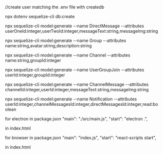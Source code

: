 //create user matching the .env file with createdb

npx dotenv sequelize-cli db:create

npx sequelize-cli model:generate --name DirectMessage --attributes userOneId:integer,userTwoId:integer,messageText:string,messageImg:string

npx sequelize-cli model:generate --name Group --attributes name:string,avatar:string,description:string

npx sequelize-cli model:generate --name Channel --attributes name:string,groupId:integer

npx sequelize-cli model:generate --name UserGroupJoin --attributes userId:integer,groupId:integer

npx sequelize-cli model:generate --name ChannelMessage --attributes channelId:integer,userId:integer,messageText:string,messageImg:string

npx sequelize-cli model:generate --name Notification --attributes userId:integer,channelMessagesId:integer,directMessagesId:integer,read:boolean

for electron in package.json
  "main": "./src/main.js",
    "start": "electron .",

  in index.html

for browser in package.json
  "main": "index.js",
  "start": "react-scripts start",

  in index.html

  <script src="./index.js"></script>